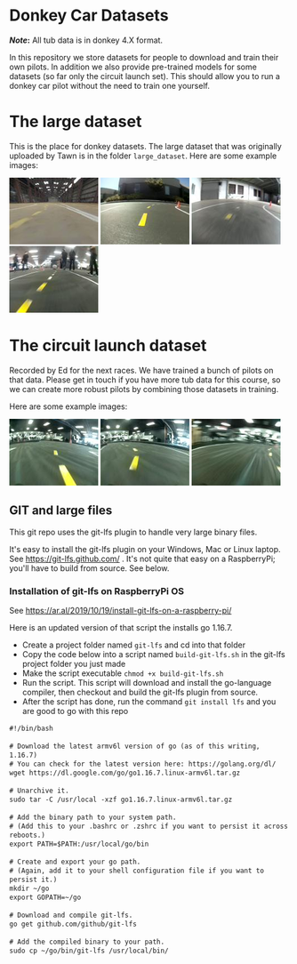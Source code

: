 # Donkey Car Datasets
**_Note_:** All tub data is in donkey 4.X format.

In this repository we store datasets for people to download and train their own pilots. In addition we also provide pre-trained models for some datasets (so far only the circuit launch set). This should allow you to run a donkey car pilot without the need to train one yourself. 

# The large dataset
This is the place for donkey datasets. The large dataset that was originally 
uploaded by Tawn is in the folder `large_dataset`. Here are some example images:

![pic1](assets/lg_data/20_cam_image_array_.jpg) 
![pic2](assets/lg_data/337_cam_image_array_.jpg)
![pic3](assets/lg_data/555_cam_image_array_.jpg)
![pic4](assets/lg_data/3354_cam_image_array_.jpg)

# The circuit launch dataset
Recorded by Ed for the next races. We have trained a bunch of pilots on that 
data. Please get in touch if you have more tub data for this course, so 
we can create more robust pilots by combining those datasets in training. 

Here are some example images:

![pic5](assets/circ_20210716/280_cam_image_array_.jpg)
![pic6](assets/circ_20210716/316_cam_image_array_.jpg)
![pic7](assets/circ_20210716/414_cam_image_array_.jpg)

## GIT and large files
This git repo uses the git-lfs plugin to handle very large binary files.  

It's easy to install the git-lfs plugin on your Windows, Mac or Linux laptop.  See https://git-lfs.github.com/ .  It's not quite that easy on a RaspberryPi; you'll have to build from source.  See below.

### Installation of git-lfs on RaspberryPi OS
See https://ar.al/2019/10/19/install-git-lfs-on-a-raspberry-pi/

Here is an updated version of that script the installs go 1.16.7.
- Create a project folder named `git-lfs` and cd into that folder
- Copy the code below into a script named `build-git-lfs.sh` in the git-lfs project folder you just made
- Make the script executable `chmod +x build-git-lfs.sh`
- Run the script.  This script will download and install the go-language compiler, then checkout and build the git-lfs plugin from source.
- After the script has done, run the command `git install lfs` and you are good to go with this repo

```
#!/bin/bash

# Download the latest armv6l version of go (as of this writing, 1.16.7)
# You can check for the latest version here: https://golang.org/dl/
wget https://dl.google.com/go/go1.16.7.linux-armv6l.tar.gz

# Unarchive it.
sudo tar -C /usr/local -xzf go1.16.7.linux-armv6l.tar.gz

# Add the binary path to your system path.
# (Add this to your .bashrc or .zshrc if you want to persist it across reboots.)
export PATH=$PATH:/usr/local/go/bin

# Create and export your go path.
# (Again, add it to your shell configuration file if you want to persist it.)
mkdir ~/go
export GOPATH=~/go

# Download and compile git-lfs.
go get github.com/github/git-lfs

# Add the compiled binary to your path.
sudo cp ~/go/bin/git-lfs /usr/local/bin/
```

